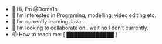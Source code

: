 - 👋 Hi, I’m @Doma1n
- 👀 I’m interested in Programing, modelling, video editing etc.
- 🌱 I’m currently learning Java...
- 💞️ I’m looking to collaborate on.. wait no I don't currently.
- 📫 How to reach me: [ █████████████ ]
